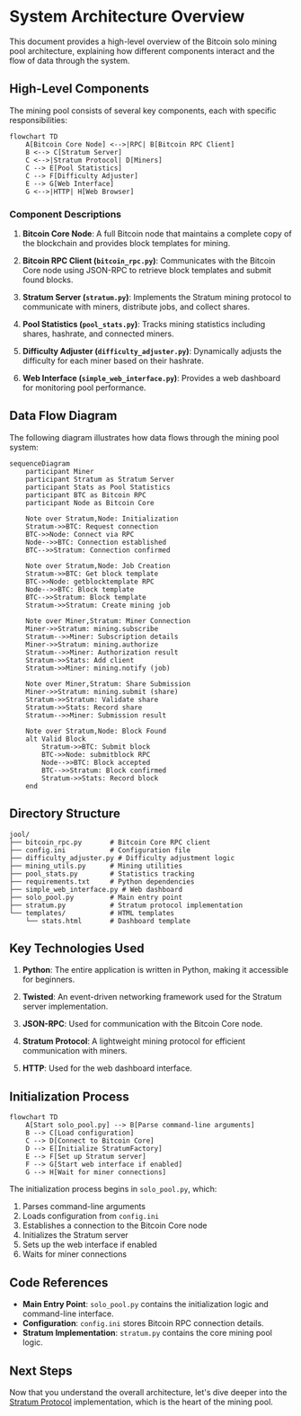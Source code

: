 # System Architecture Overview

This document provides a high-level overview of the Bitcoin solo mining pool architecture, explaining how different components interact and the flow of data through the system.

## High-Level Components

The mining pool consists of several key components, each with specific responsibilities:

```mermaid
flowchart TD
    A[Bitcoin Core Node] <-->|RPC| B[Bitcoin RPC Client]
    B <--> C[Stratum Server]
    C <-->|Stratum Protocol| D[Miners]
    C --> E[Pool Statistics]
    C --> F[Difficulty Adjuster]
    E --> G[Web Interface]
    G <-->|HTTP| H[Web Browser]
```

### Component Descriptions

1. **Bitcoin Core Node**: A full Bitcoin node that maintains a complete copy of the blockchain and provides block templates for mining.

2. **Bitcoin RPC Client (`bitcoin_rpc.py`)**: Communicates with the Bitcoin Core node using JSON-RPC to retrieve block templates and submit found blocks.

3. **Stratum Server (`stratum.py`)**: Implements the Stratum mining protocol to communicate with miners, distribute jobs, and collect shares.

4. **Pool Statistics (`pool_stats.py`)**: Tracks mining statistics including shares, hashrate, and connected miners.

5. **Difficulty Adjuster (`difficulty_adjuster.py`)**: Dynamically adjusts the difficulty for each miner based on their hashrate.

6. **Web Interface (`simple_web_interface.py`)**: Provides a web dashboard for monitoring pool performance.

## Data Flow Diagram

The following diagram illustrates how data flows through the mining pool system:

```mermaid
sequenceDiagram
    participant Miner
    participant Stratum as Stratum Server
    participant Stats as Pool Statistics
    participant BTC as Bitcoin RPC
    participant Node as Bitcoin Core
    
    Note over Stratum,Node: Initialization
    Stratum->>BTC: Request connection
    BTC->>Node: Connect via RPC
    Node-->>BTC: Connection established
    BTC-->>Stratum: Connection confirmed
    
    Note over Stratum,Node: Job Creation
    Stratum->>BTC: Get block template
    BTC->>Node: getblocktemplate RPC
    Node-->>BTC: Block template
    BTC-->>Stratum: Block template
    Stratum->>Stratum: Create mining job
    
    Note over Miner,Stratum: Miner Connection
    Miner->>Stratum: mining.subscribe
    Stratum-->>Miner: Subscription details
    Miner->>Stratum: mining.authorize
    Stratum-->>Miner: Authorization result
    Stratum->>Stats: Add client
    Stratum->>Miner: mining.notify (job)
    
    Note over Miner,Stratum: Share Submission
    Miner->>Stratum: mining.submit (share)
    Stratum->>Stratum: Validate share
    Stratum->>Stats: Record share
    Stratum-->>Miner: Submission result
    
    Note over Stratum,Node: Block Found
    alt Valid Block
        Stratum->>BTC: Submit block
        BTC->>Node: submitblock RPC
        Node-->>BTC: Block accepted
        BTC-->>Stratum: Block confirmed
        Stratum->>Stats: Record block
    end
```

## Directory Structure

```
jool/
├── bitcoin_rpc.py       # Bitcoin Core RPC client
├── config.ini           # Configuration file
├── difficulty_adjuster.py # Difficulty adjustment logic
├── mining_utils.py      # Mining utilities
├── pool_stats.py        # Statistics tracking
├── requirements.txt     # Python dependencies
├── simple_web_interface.py # Web dashboard
├── solo_pool.py         # Main entry point
├── stratum.py           # Stratum protocol implementation
└── templates/           # HTML templates
    └── stats.html       # Dashboard template
```

## Key Technologies Used

1. **Python**: The entire application is written in Python, making it accessible for beginners.

2. **Twisted**: An event-driven networking framework used for the Stratum server implementation.

3. **JSON-RPC**: Used for communication with the Bitcoin Core node.

4. **Stratum Protocol**: A lightweight mining protocol for efficient communication with miners.

5. **HTTP**: Used for the web dashboard interface.

## Initialization Process

```mermaid
flowchart TD
    A[Start solo_pool.py] --> B[Parse command-line arguments]
    B --> C[Load configuration]
    C --> D[Connect to Bitcoin Core]
    D --> E[Initialize StratumFactory]
    E --> F[Set up Stratum server]
    F --> G[Start web interface if enabled]
    G --> H[Wait for miner connections]
```

The initialization process begins in `solo_pool.py`, which:

1. Parses command-line arguments
2. Loads configuration from `config.ini`
3. Establishes a connection to the Bitcoin Core node
4. Initializes the Stratum server
5. Sets up the web interface if enabled
6. Waits for miner connections

## Code References

- **Main Entry Point**: `solo_pool.py` contains the initialization logic and command-line interface.
- **Configuration**: `config.ini` stores Bitcoin RPC connection details.
- **Stratum Implementation**: `stratum.py` contains the core mining pool logic.

## Next Steps

Now that you understand the overall architecture, let's dive deeper into the [Stratum Protocol](03-stratum-protocol.md) implementation, which is the heart of the mining pool.
